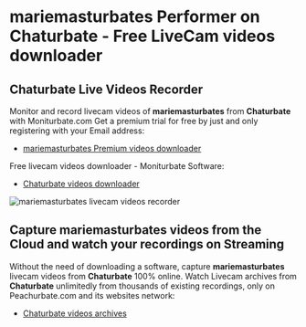 # mariemasturbates Performer on Chaturbate - Free LiveCam videos downloader

## Chaturbate Live Videos Recorder

Monitor and record livecam videos of **mariemasturbates** from **Chaturbate** with Moniturbate.com
Get a premium trial for free by just and only registering with your Email address:
* [mariemasturbates Premium videos downloader](https://moniturbate.com/request-demo-licence-key.html)

Free livecam videos downloader - Moniturbate Software:
* [Chaturbate videos downloader](https://moniturbate.com/moniturbate-download-software.html)

![mariemasturbates livecam videos recorder](https://peachurnet.com/templates/moniturbate-software.png)


## Capture mariemasturbates videos from the Cloud and watch your recordings on Streaming

Without the need of downloading a software, capture **mariemasturbates** livecam videos from **Chaturbate** 100% online.
Watch Livecam archives from **Chaturbate** unlimitedly from thousands of existing recordings, only on Peachurbate.com and its websites network:
* [Chaturbate videos archives](https://peachurnet.com/)
